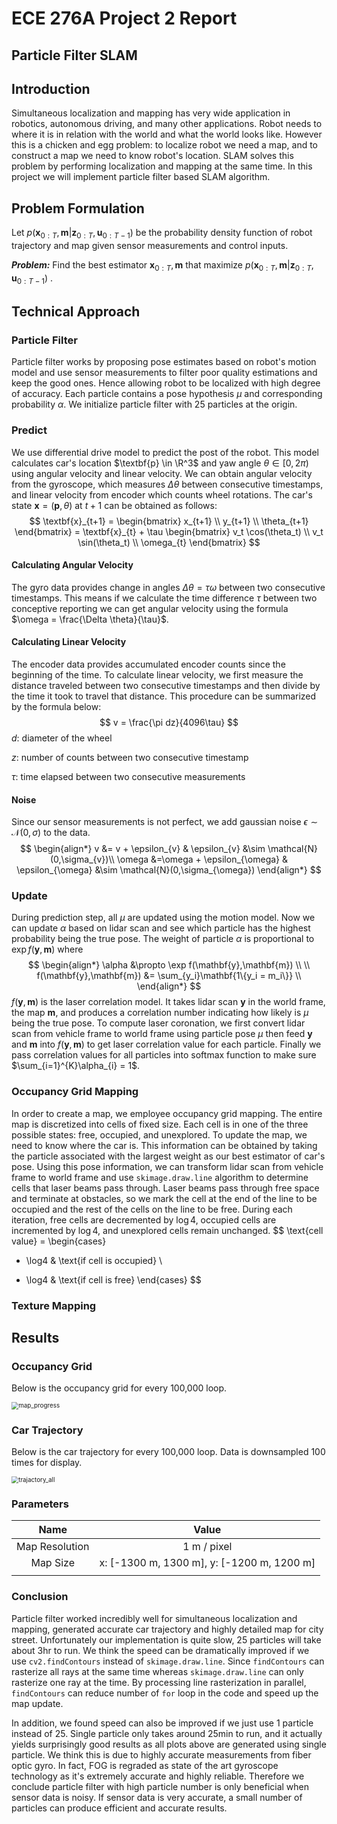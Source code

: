 # ECE 276A Project 2 Report

## Particle Filter SLAM

## Introduction

Simultaneous localization and mapping has very wide application in robotics, autonomous driving, and many other applications. Robot needs to where it is in relation with the world and what the world looks like. However this is a chicken and egg problem: to localize robot we need a map, and to construct a map we need to know robot's location. SLAM solves this problem by performing localization and mapping at the same time. In this project we will implement particle filter based SLAM algorithm. 

## Problem Formulation
Let $p(\textbf{x}_{0:T}, \textbf{m} | \textbf{z}_{0:T}, \textbf{u}_{0:T-1})$ be the probability density function of robot trajectory and map given sensor measurements and control inputs.

_**Problem:**_ Find the best estimator $\textbf{x}_{0:T}, \textbf{m}$ that maximize $p(\textbf{x}_{0:T}, \textbf{m} | \textbf{z}_{0:T}, \textbf{u}_{0:T-1})$ . 

## Technical Approach

### Particle Filter

Particle filter works by proposing pose estimates based on robot's motion model and use sensor measurements to filter poor quality estimations and keep the good ones. Hence allowing robot to be localized with high degree of accuracy. Each particle contains a pose hypothesis $\mu$ and corresponding probability $\alpha$. We initialize particle filter with 25 particles at the origin. 

### Predict
We use differential drive model to predict the post of the robot. This model calculates car's location $\textbf{p} \in \R^3$ and yaw angle $\theta \in [0,2\pi)$ using  angular velocity and linear velocity. We can obtain angular velocity from the gyroscope, which measures $\Delta \theta$ between consecutive timestamps, and linear velocity from encoder which counts wheel rotations. The car's state $\textbf{x} = (\textbf{p}, \theta)$ at $t+1$ can be obtained as follows:
$$
\textbf{x}_{t+1} = \begin{bmatrix} x_{t+1} \\ y_{t+1} \\ \theta_{t+1} \end{bmatrix} = \textbf{x}_{t} + \tau \begin{bmatrix} v_t \cos(\theta_t) \\ v_t \sin(\theta_t) \\ \omega_{t} \end{bmatrix}
$$

#### Calculating Angular Velocity 
The gyro data provides change in angles $\Delta \theta = \tau \omega$  between two consecutive timestamps. This means if we calculate the time difference $\tau$ between two conceptive reporting we can get angular velocity using the formula $\omega = \frac{\Delta \theta}{\tau}$.

#### Calculating Linear Velocity 
The encoder data provides accumulated encoder counts since the beginning of the time.  To calculate linear velocity, we first measure the distance traveled between two consecutive timestamps and then divide by the time it took to travel that distance. This procedure can  be summarized by the formula below:
$$
v = \frac{\pi dz}{4096\tau}
$$
$d$: diameter of the wheel

$z$: number of counts between two consecutive timestamp

$\tau$: time elapsed between two consecutive measurements 

#### Noise
Since our sensor measurements is not perfect, we add gaussian noise $\epsilon \sim \mathcal{N}(0,\sigma)$ to  the data.
$$
\begin{align*} 
v &=  v + \epsilon_{v}  & \epsilon_{v} &\sim \mathcal{N}(0,\sigma_{v})\\ 
\omega &=\omega + \epsilon_{\omega} & \epsilon_{\omega} &\sim \mathcal{N}(0,\sigma_{\omega})
\end{align*}
$$
### Update

During prediction step, all $\mu$ are updated using the motion model. Now we can update $\alpha$ based on lidar scan and see which particle has the highest probability being the true pose. The weight of particle $\alpha$ is proportional to $\exp f(\mathbf{y},\mathbf{m})$ where
$$
\begin{align*} 
\alpha &\propto \exp f(\mathbf{y},\mathbf{m}) \\
\\
f(\mathbf{y},\mathbf{m}) &= \sum_{y_i}\mathbf{1\{y_i = m_i\}} \\
\end{align*}
$$
$f(\mathbf{y},\mathbf{m})$ is the laser correlation model. It takes lidar scan $\mathbf{y}$ in the world frame, the map $\mathbf{m}$, and produces a correlation number indicating how likely is $\mu$ being the true pose. To compute laser coronation, we first convert lidar scan from vehicle frame to world frame using particle pose $\mu$ then feed $\mathbf{y}$ and $\mathbf{m}$ into $f(\mathbf{y},\mathbf{m})$ to get laser correlation value for each particle. Finally we pass correlation values for all particles into softmax function to make sure  $\sum_{i=1}^{K}\alpha_{i} = 1$.

### Occupancy Grid Mapping

In order to create a map, we employee occupancy grid mapping. The entire map is discretized into cells of fixed size. Each cell is in one of the three possible states: free, occupied, and unexplored. To update the map, we need to know where the car is. This information can be obtained by taking the particle associated with the largest weight as our best estimator of car's pose. Using this pose information, we can transform lidar scan from vehicle frame to world frame and use `skimage.draw.line` algorithm to determine cells that laser beams pass through. Laser beams pass through free space and terminate at obstacles, so we mark the cell at the end of the line to be occupied and the rest of the cells on the line to be free.  During each iteration, free cells are decremented by $\log4$, occupied cells are incremented by $\log4$, and unexplored cells remain unchanged.
$$
\text{cell value} = 
\begin{cases}
+ \log4 & \text{if cell is occupied} \\
- \log4 & \text{if cell is free} 
\end{cases}
$$
### Texture Mapping



## Results
### Occupancy Grid

Below is the occupancy grid for every 100,000 loop.


<img src="/Users/Charlie/Documents/Work_School/UCSD/Grad/Winter_2021/ECE276A/project/project2/figs/map_progress.svg" alt="map_progress" style="zoom:70%;" title="eee" />



### Car Trajectory

Below is the car trajectory for every 100,000 loop. Data is downsampled 100 times for display.

<img src="/Users/Charlie/Documents/Work_School/UCSD/Grad/Winter_2021/ECE276A/project/project2/figs/trajactory_all.svg" alt="trajactory_all" style="zoom:70%;" />

### Parameters
| Name     | Value       |
| :-------------: |:-------------:|
| Map Resolution | 1 m / pixel |
| Map Size | x: [-1300 m, 1300 m], y: [-1200 m, 1200 m] |
|                |                                            |


### Conclusion

Particle filter worked incredibly well for simultaneous localization and mapping, generated accurate car trajectory and highly detailed map for city street. Unfortunately our implementation is quite slow, 25 particles will take about 3hr to run. We think the speed can be dramatically improved if we use `cv2.findContours`  instead of `skimage.draw.line`. Since `findContours` can rasterize all rays at the same time whereas `skimage.draw.line` can only rasterize one ray at the time. By processing line rasterization in parallel, `findContours` can reduce number of `for` loop in the code and speed up the map update. 

In addition, we found speed can also be improved if we just use 1 particle instead of 25. Single particle only takes around 25min to run, and it actually yields surprisingly good results as all plots above are generated using single particle. We think this is due to highly accurate measurements from fiber optic gyro. In fact, FOG is regraded as state of the art gyroscope technology as it's extremely accurate and highly reliable. Therefore we conclude particle filter with high particle number is only beneficial when sensor data is noisy. If sensor data is very accurate, a small number of particles can produce efficient and accurate results. 















